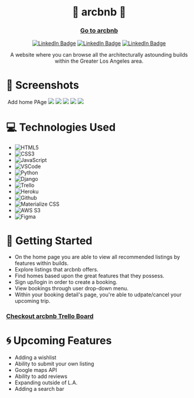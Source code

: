 <div id="description" align="center">

#  🏡 arcbnb 🏡

###  [Go to arcbnb](https://arcbnb.herokuapp.com/)

[![LinkedIn Badge](https://img.shields.io/badge/-@DiegoParanhos14-blue?style=flat&logo=Linkedin&logoColor=black)](https://www.linkedin.com/in/diegoparanhos14/)
[![LinkedIn Badge](https://img.shields.io/badge/-@connorbyram-blue?style=flat&logo=Linkedin&logoColor=black)](https://www.linkedin.com/in/connorbyram/)
[![LinkedIn Badge](https://img.shields.io/badge/-@mjmickd-blue?style=flat&logo=Linkedin&logoColor=black)](https://www.linkedin.com/in/mjmickd/)

 A website where you can browse all the architecturally astounding builds within the Greater Los Angeles area.
</div>

# 🌟 Screenshots
<img src=""> Add home PAge
<img src="https://i.imgur.com/JuhkJys.png">
<img src="https://i.imgur.com/aLVyxkx.png">
<img src="https://i.imgur.com/EYpqYMW.png">
<img src="https://i.imgur.com/lypKPIx.png">
<img src="https://i.imgur.com/zZMVTpt.png">


# 💻 Technologies Used
- ![HTML5](https://img.shields.io/badge/-HTML5-05122A?style=flat&logo=html5)
- ![CSS3](https://img.shields.io/badge/-CSS-05122A?style=flat&logo=css3)
- ![JavaScript](https://img.shields.io/badge/-JavaScript-05122A?style=flat&logo=javascript)
- ![VSCode](https://img.shields.io/badge/-VS_Code-05122A?style=flat&logo=visualstudio)
- ![Python](https://img.shields.io/badge/-Python-05122A?style=flat&logo=python)
- ![Django](https://img.shields.io/badge/-Django-05122A?style=flat&logo=django)
- ![Trello](https://img.shields.io/badge/-Trello-05122A?style=flat&logo=trello)
- ![Heroku](https://img.shields.io/badge/-Heroku-05122A?style=flat&logo=heroku)
- ![Github](https://img.shields.io/badge/-GitHub-05122A?style=flat&logo=github)
- ![Materialize CSS](https://img.shields.io/badge/-Materialize_CSS-05122A?style=flat&logo=materialdesign)
- ![AWS S3](https://img.shields.io/badge/-AWS_S3-05122A?style=flat&logo=amazons3)
- ![Figma](https://img.shields.io/badge/Figma-F24E1E?style=for-the-badge&logo=figma&logoColor=white)




# 📝 Getting Started 
- On the home page you are able to view all recommended listings by features within builds.
- Explore listings that arcbnb offers.
- Find homes based upon the great features that they possess.  
- Sign up/login in order to create a booking.
- View bookings through user drop-down menu. 
- Within your booking detail's page, you're able to udpate/cancel your upcoming trip. 
 

###  [Checkout arcbnb Trello Board](https://trello.com/b/QnxMJka0/arcbnb)


# 🌀 Upcoming Features
- Adding a wishlist 
- Ability to submit your own listing 
- Google maps API 
- Ability to add reviews
- Expanding outside of L.A. 
- Adding a search bar 